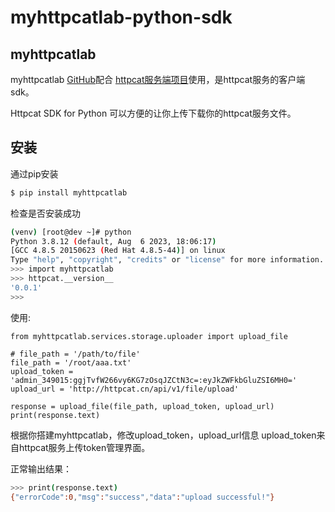 # myhttpcatlab-python-sdk
## myhttpcatlab
myhttpcatlab [GitHub](https://github.com/shepf/httpcat-python-sdk)配合 [httpcat服务端项目](https://github.com/shepf/httpcat-release)使用，是httpcat服务的客户端sdk。

Httpcat SDK for Python 可以方便的让你上传下载你的httpcat服务文件。

## 安装
通过pip安装
```bash
$ pip install myhttpcatlab
```

检查是否安装成功
```bash
(venv) [root@dev ~]# python
Python 3.8.12 (default, Aug  6 2023, 18:06:17)
[GCC 4.8.5 20150623 (Red Hat 4.8.5-44)] on linux
Type "help", "copyright", "credits" or "license" for more information.
>>> import myhttpcatlab
>>> httpcat.__version__
'0.0.1'
>>>
```

使用:
```
from myhttpcatlab.services.storage.uploader import upload_file

# file_path = '/path/to/file'
file_path = '/root/aaa.txt'
upload_token = 'admin_349015:ggjTvfW266vy6KG7zOsqJZCtN3c=:eyJkZWFkbGluZSI6MH0='
upload_url = 'http://httpcat.cn/api/v1/file/upload'

response = upload_file(file_path, upload_token, upload_url)
print(response.text)
```
根据你搭建myhttpcatlab，修改upload_token，upload_url信息
upload_token来自httpcat服务上传token管理界面。


正常输出结果：
```bash
>>> print(response.text)
{"errorCode":0,"msg":"success","data":"upload successful!"}
```

